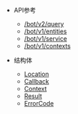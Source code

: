 * API参考

  * [/bot/v2/query](bot_v2_query.md)
  * [/bot/v1/entities](bot_v1_entities.md)
  * [/bot/v1/service](bot_v1_service.md)
  * [/bot/v1/contexts](bot_v1_contexts.md)


* 结构体
  * [Location](location.md)
  * [Callback](callback.md)
  * [Context](context.md)
  * [Result](result.md)
  * [ErrorCode](ErrorCode.md)
